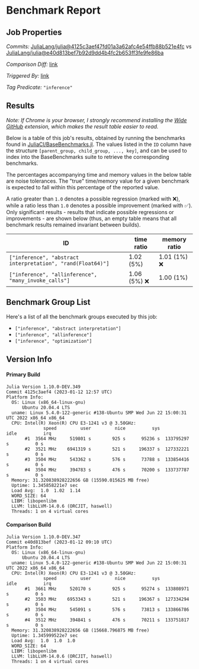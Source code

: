 # Benchmark Report

## Job Properties

*Commits:* [JuliaLang/julia@4125c3aef47fd01a3a62afc4e54ffb88b521e4fc](https://github.com/JuliaLang/julia/commit/4125c3aef47fd01a3a62afc4e54ffb88b521e4fc) vs [JuliaLang/julia@e40d813bef7b92d9dd4b4fc2b653ff3fe9fe86ba](https://github.com/JuliaLang/julia/commit/e40d813bef7b92d9dd4b4fc2b653ff3fe9fe86ba)

*Comparison Diff:* [link](https://github.com/JuliaLang/julia/compare/e40d813bef7b92d9dd4b4fc2b653ff3fe9fe86ba..4125c3aef47fd01a3a62afc4e54ffb88b521e4fc)

*Triggered By:* [link](https://github.com/JuliaLang/julia/pull/48250#issuecomment-1380404472)

*Tag Predicate:* `"inference"`

## Results

*Note: If Chrome is your browser, I strongly recommend installing the [Wide GitHub](https://chrome.google.com/webstore/detail/wide-github/kaalofacklcidaampbokdplbklpeldpj?hl=en)
extension, which makes the result table easier to read.*

Below is a table of this job's results, obtained by running the benchmarks found in
[JuliaCI/BaseBenchmarks.jl](https://github.com/JuliaCI/BaseBenchmarks.jl). The values
listed in the `ID` column have the structure `[parent_group, child_group, ..., key]`,
and can be used to index into the BaseBenchmarks suite to retrieve the corresponding
benchmarks.

The percentages accompanying time and memory values in the below table are noise tolerances. The "true"
time/memory value for a given benchmark is expected to fall within this percentage of the reported value.

A ratio greater than `1.0` denotes a possible regression (marked with :x:), while a ratio less
than `1.0` denotes a possible improvement (marked with :white_check_mark:). Only significant results - results
that indicate possible regressions or improvements - are shown below (thus, an empty table means that all
benchmark results remained invariant between builds).

| ID | time ratio | memory ratio |
|----|------------|--------------|
| `["inference", "abstract interpretation", "rand(Float64)"]` | 1.02 (5%)  | 1.01 (1%) :x: |
| `["inference", "allinference", "many_invoke_calls"]` | 1.06 (5%) :x: | 1.00 (1%)  |

## Benchmark Group List

Here's a list of all the benchmark groups executed by this job:

- `["inference", "abstract interpretation"]`
- `["inference", "allinference"]`
- `["inference", "optimization"]`

## Version Info

#### Primary Build

```
Julia Version 1.10.0-DEV.349
Commit 4125c3aef4 (2023-01-12 12:57 UTC)
Platform Info:
  OS: Linux (x86_64-linux-gnu)
      Ubuntu 20.04.4 LTS
  uname: Linux 5.4.0-122-generic #138-Ubuntu SMP Wed Jun 22 15:00:31 UTC 2022 x86_64 x86_64
  CPU: Intel(R) Xeon(R) CPU E3-1241 v3 @ 3.50GHz: 
              speed         user         nice          sys         idle          irq
       #1  3564 MHz     519801 s        925 s      95236 s  133795297 s          0 s
       #2  3521 MHz    6941319 s        521 s     196337 s  127332221 s          0 s
       #3  3504 MHz     543362 s        576 s      73788 s  133854416 s          0 s
       #4  3504 MHz     394783 s        476 s      70200 s  133737787 s          0 s
  Memory: 31.320838928222656 GB (15590.015625 MB free)
  Uptime: 1.345858221e7 sec
  Load Avg:  1.0  1.02  1.14
  WORD_SIZE: 64
  LIBM: libopenlibm
  LLVM: libLLVM-14.0.6 (ORCJIT, haswell)
  Threads: 1 on 4 virtual cores

```

#### Comparison Build

```
Julia Version 1.10.0-DEV.347
Commit e40d813bef (2023-01-12 09:10 UTC)
Platform Info:
  OS: Linux (x86_64-linux-gnu)
      Ubuntu 20.04.4 LTS
  uname: Linux 5.4.0-122-generic #138-Ubuntu SMP Wed Jun 22 15:00:31 UTC 2022 x86_64 x86_64
  CPU: Intel(R) Xeon(R) CPU E3-1241 v3 @ 3.50GHz: 
              speed         user         nice          sys         idle          irq
       #1  3661 MHz     520170 s        925 s      95274 s  133808971 s          0 s
       #2  3503 MHz    6953343 s        521 s     196367 s  127334294 s          0 s
       #3  3504 MHz     545091 s        576 s      73813 s  133866786 s          0 s
       #4  3512 MHz     394841 s        476 s      70211 s  133751817 s          0 s
  Memory: 31.320838928222656 GB (15668.796875 MB free)
  Uptime: 1.345999522e7 sec
  Load Avg:  1.0  1.0  1.0
  WORD_SIZE: 64
  LIBM: libopenlibm
  LLVM: libLLVM-14.0.6 (ORCJIT, haswell)
  Threads: 1 on 4 virtual cores

```

